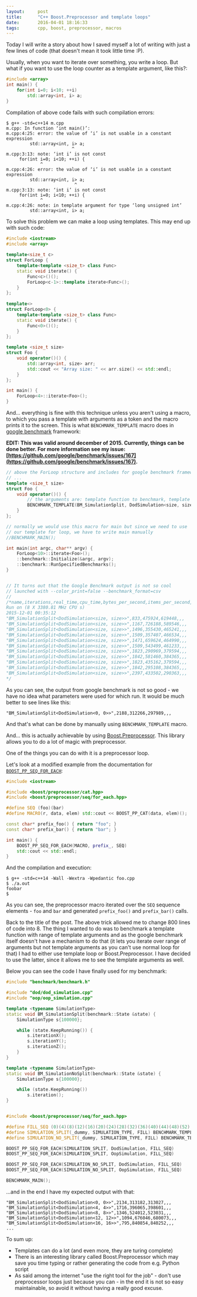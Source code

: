 ```yaml
---
layout:     post
title:      "C++ Boost.Preprocessor and template loops"
date:       2016-04-01 18:16:33
tags:       cpp, boost, preprocessor, macros
---
```


Today I will write a story about how I saved myself a lot of writing with just a few lines of code (that doesn't mean it took little time :P).

Usually, when you want to iterate over something, you write a loop.
But what if you want to use the loop counter as a template argument, like this?:

```c++
#include <array>
int main() {
    for(int i=0; i<10; ++i)
        std::array<int, i> a;
}
```

Compilation of above code fails with such compilation errors:
```
$ g++ -std=c++14 m.cpp 
m.cpp: In function ‘int main()’:
m.cpp:4:25: error: the value of ‘i’ is not usable in a constant expression
         std::array<int, i> a;
                         ^
m.cpp:3:13: note: ‘int i’ is not const
     for(int i=0; i<10; ++i) {
             ^
m.cpp:4:26: error: the value of ‘i’ is not usable in a constant expression
         std::array<int, i> a;
                          ^
m.cpp:3:13: note: ‘int i’ is not const
     for(int i=0; i<10; ++i) {
             ^
m.cpp:4:26: note: in template argument for type ‘long unsigned int’ 
         std::array<int, i> a;
```

To solve this problem we can make a loop using templates. This may end up with such code:

```c++
#include <iostream>
#include <array>
 
template<size_t c>
struct ForLoop {
    template<template <size_t> class Func>
    static void iterate() {
        Func<c>()();
        ForLoop<c-1>::template iterate<Func>();
    }
};
 
template<>
struct ForLoop<0> {
    template<template <size_t> class Func>
    static void iterate() {
        Func<0>()();
    }
};

template <size_t size>
struct Foo {
    void operator()() {
        std::array<int, size> arr;
        std::cout << "Array size: " << arr.size() << std::endl;
    }
};

int main() {
    ForLoop<4>::iterate<Foo>();
}
```

And... everything is fine with this technique unless you aren't using a macro, to which you pass a template with arguments as a token and the macro prints it to the screen. This is what `BENCHMARK_TEMPLATE` macro does in [google benchmark](https://github.com/google/benchmark) framework:

**EDIT: This was valid around december of 2015. Currently, things can be done better. For more information see my issue: [https://github.com/google/benchmark/issues/167](https://github.com/google/benchmark/issues/167).**


```c++
// above the ForLoop structure and includes for google benchmark framework
// ...
template <size_t size>
struct Foo {
    void operator()() {
        // the arguments are: template function to benchmark, template argument
        BENCHMARK_TEMPLATE(BM_SimulationSplit, DodSimulation<size, size>);
    }
};

// normally we would use this macro for main but since we need to use 
// our template for loop, we have to write main manually
//BENCHMARK_MAIN();

int main(int argc, char** argv) {
    ForLoop<10>::iterate<Foo>();
    ::benchmark::Initialize(&argc, argv);
    ::benchmark::RunSpecifiedBenchmarks();
}


// It turns out that the Google Benchmark output is not so cool
// launched with --color_print=false --benchmark_format=csv
//
/*name,iterations,real_time,cpu_time,bytes_per_second,items_per_second,label
Run on (8 X 3380.81 MHz CPU s)
2015-12-01 00:35:12
"BM_SimulationSplit<DodSimulation<size, size>>",833,475924,619448,,,
"BM_SimulationSplit<DodSimulation<size, size>>",1167,726188,589546,,,
"BM_SimulationSplit<DodSimulation<size, size>>",1496,355430,465241,,,
"BM_SimulationSplit<DodSimulation<size, size>>",1509,357407,466534,,,
"BM_SimulationSplit<DodSimulation<size, size>>",1471,659624,464990,,,
"BM_SimulationSplit<DodSimulation<size, size>>",1509,543499,461233,,,
"BM_SimulationSplit<DodSimulation<size, size>>",1823,290969,379594,,,
"BM_SimulationSplit<DodSimulation<size, size>>",1842,581460,384365,,,
"BM_SimulationSplit<DodSimulation<size, size>>",1823,435162,379594,,,
"BM_SimulationSplit<DodSimulation<size, size>>",1842,295108,384365,,,
"BM_SimulationSplit<DodSimulation<size, size>>",2397,433502,290363,,,
*/
```

As you can see, the output from google benchmark is not so good - we have no idea what parameters were used for which run. It would be much better to see lines like this:

```
"BM_SimulationSplit<DodSimulation<0, 0>>",2188,312266,297989,,,
```


And that's what can be done by manually using `BENCHMARK_TEMPLATE` macro.

And... this is actually achievable by using [Boost.Preprocessor](http://www.boost.org/doc/libs/1_59_0/libs/preprocessor/doc/index.html). This library allows you to do a lot of magic with preprocessor.

One of the things you can do with it is a preprocessor loop.

Let's look at a modified example from the documentation for [`BOOST_PP_SEQ_FOR_EACH`](http://www.boost.org/doc/libs/1_38_0/libs/preprocessor/doc/ref/seq_for_each.html):


```c++
#include <iostream>

#include <boost/preprocessor/cat.hpp>
#include <boost/preprocessor/seq/for_each.hpp>

#define SEQ (foo)(bar)
#define MACRO(r, data, elem) std::cout << BOOST_PP_CAT(data, elem)();

const char* prefix_foo() { return "foo"; }
const char* prefix_bar() { return "bar"; }

int main() {
    BOOST_PP_SEQ_FOR_EACH(MACRO, prefix_, SEQ)
    std::cout << std::endl;
}
```

And the compilation and execution:
```
$ g++ -std=c++14 -Wall -Wextra -Wpedantic foo.cpp
$ ./a.out
foobar
$
```

As you can see, the preprocessor macro iterated over the `SEQ` sequence elements - `foo` and `bar` and generated `prefix_foo()` and `prefix_bar()` calls.

Back to the title of the post. The above trick allowed me to change 800 lines of code into 8. The thing I wanted to do was to benchmark a template function with range of template arguments and as the google benchmark itself doesn't have a mechanism to do that (it lets you iterate over range of arguments but not template arguments as you can't use normal loop for that) I had to either use template loop or Boost.Preprocessor.
I have decided to use the latter, since it allows me to see the template arguments as well.

Below you can see the code I have finally used for my benchmark:

```c++
#include "benchmark/benchmark.h"

#include "dod/dod_simulation.cpp"
#include "oop/oop_simulation.cpp"

template <typename SimulationType>
static void BM_SimulationSplit(benchmark::State &state) {
    SimulationType s{100000};

    while (state.KeepRunning()) {
        s.iterationX();
        s.iterationY();
        s.iterationZ();
    }
}

template <typename SimulationType>
static void BM_SimulationNoSplit(benchmark::State &state) {
    SimulationType s{100000};

    while (state.KeepRunning())
        s.iteration();
}


#include <boost/preprocessor/seq/for_each.hpp>

#define FILL_SEQ (0)(4)(8)(12)(16)(20)(24)(28)(32)(36)(40)(44)(48)(52)(56)(60)(64)(68)(72)(76)(80)(84)(88)(92)(96)(100)(104)(108)(112)(116)(120)(124)(128)(132)(136)(140)(144)(148)(152)(156)(160)(164)(168)(172)(176)(180)(184)(188)(192)(196)(200)(204)(208)(212)(216)(220)(224)(228)(232)(236)(240)(244)(248)(252)(256)(260)(264)(268)(272)(276)(280)(284)(288)(292)(296)(300)(304)(308)(312)(316)(320)(324)(328)(332)(336)(340)(344)(348)(352)(356)(360)(364)(368)(372)(376)(380)(384)(388)(392)(396)(400)(404)(408)(412)(416)(420)(424)(428)(432)(436)(440)(444)(448)(452)(456)(460)(464)(468)(472)(476)(480)(484)(488)(492)(496)(500)(504)(508)(512)
#define SIMULATION_SPLIT(_dummy, SIMULATION_TYPE, FILL) BENCHMARK_TEMPLATE(BM_SimulationSplit, SIMULATION_TYPE<FILL, FILL>);
#define SIMULATION_NO_SPLIT(_dummy, SIMULATION_TYPE, FILL) BENCHMARK_TEMPLATE(BM_SimulationNoSplit, SIMULATION_TYPE<FILL, FILL>);

BOOST_PP_SEQ_FOR_EACH(SIMULATION_SPLIT, DodSimulation, FILL_SEQ)
BOOST_PP_SEQ_FOR_EACH(SIMULATION_SPLIT, OopSimulation, FILL_SEQ)

BOOST_PP_SEQ_FOR_EACH(SIMULATION_NO_SPLIT, DodSimulation, FILL_SEQ)
BOOST_PP_SEQ_FOR_EACH(SIMULATION_NO_SPLIT, OopSimulation, FILL_SEQ)

BENCHMARK_MAIN();
```

...and in the end I have my expected output with that:

```
"BM_SimulationSplit<DodSimulation<0, 0>>",2134,313182,313027,,,
"BM_SimulationSplit<DodSimulation<4, 4>>",1716,396065,398601,,,
"BM_SimulationSplit<DodSimulation<8, 8>>",1346,524012,523031,,,
"BM_SimulationSplit<DodSimulation<12, 12>>",1094,676046,680073,,,
"BM_SimulationSplit<DodSimulation<16, 16>>",795,840854,840252,,,
...
```

To sum up:

* Templates can do a lot (and even more, they are turing complete)
* There is an interesting library called Boost.Preprocessor which may save you time typing or rather generating the code from e.g. Python script
* As said among the internet "use the right tool for the job" - don't use preprocessor loops just because you can - in the end it is not so easy maintainable, so avoid it without having a really good excuse.

